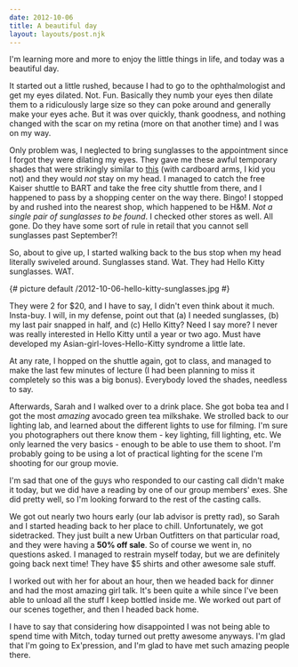 ```yaml
---
date: 2012-10-06
title: A beautiful day
layout: layouts/post.njk
---
```


I'm learning more and more to enjoy the little things in life, and today was a beautiful day.

It started out a little rushed, because I had to go to the ophthalmologist and get my eyes dilated. Not. Fun. Basically they numb your eyes then dilate them to a ridiculously large size so they can poke around and generally make your eyes ache. But it was over quickly, thank goodness, and nothing changed with the scar on my retina (more on that another time) and I was on my way.

Only problem was, I neglected to bring sunglasses to the appointment since I forgot they were dilating my eyes. They gave me these awful temporary shades that were strikingly similar to [this](http://www.digitaldoodles.com/files/TempSunGlasses.jpg) (with cardboard arms, I kid you not) and they would *not* stay on my head. I managed to catch the free Kaiser shuttle to BART and take the free city shuttle from there, and I happened to pass by a shopping center on the way there. Bingo! I stopped by and rushed into the nearest shop, which happened to be H&M. *Not a single pair of sunglasses to be found*. I checked other stores as well. All gone. Do they have some sort of rule in retail that you cannot sell sunglasses past September?!

So, about to give up, I started walking back to the bus stop when my head literally swiveled around. Sunglasses stand. Wat. They had Hello Kitty sunglasses. WAT.

<div class="photo">{# picture default /2012-10-06-hello-kitty-sunglasses.jpg #}</div>

They were 2 for $20, and I have to say, I didn't even think about it much. Insta-buy. I will, in my defense, point out that (a) I needed sunglasses, (b) my last pair snapped in half, and (c) Hello Kitty? Need I say more? I never was really interested in Hello Kitty until a year or two ago. Must have developed my Asian-girl-loves-Hello-Kitty syndrome a little late.

At any rate, I hopped on the shuttle again, got to class, and managed to make the last few minutes of lecture (I had been planning to miss it completely so this was a big bonus). Everybody loved the shades, needless to say.

Afterwards, Sarah and I walked over to a drink place. She got boba tea and I got the most *amazing* avocado green tea milkshake. We strolled back to our lighting lab, and learned about the different lights to use for filming. I'm sure you photographers out there know them - key lighting, fill lighting, etc. We only learned the very basics - enough to be able to use them to shoot. I'm probably going to be using a lot of practical lighting for the scene I'm shooting for our group movie.

I'm sad that one of the guys who responded to our casting call didn't make it today, but we did have a reading by one of our group members' exes. She did pretty well, so I'm looking forward to the rest of the casting calls.

We got out nearly two hours early (our lab advisor is pretty rad), so Sarah and I started heading back to her place to chill. Unfortunately, we got sidetracked. They just built a new Urban Outfitters on that particular road, and they were having a **50% off sale**. So of course we went in, no questions asked. I managed to restrain myself today, but we are definitely going back next time! They have $5 shirts and other awesome sale stuff.

I worked out with her for about an hour, then we headed back for dinner and had the most amazing girl talk. It's been quite a while since I've been able to unload all the stuff I keep bottled inside me. We worked out part of our scenes together, and then I headed back home.

I have to say that considering how disappointed I was not being able to spend time with Mitch, today turned out pretty awesome anyways. I'm glad that I'm going to Ex'pression, and I'm glad to have met such amazing people there.